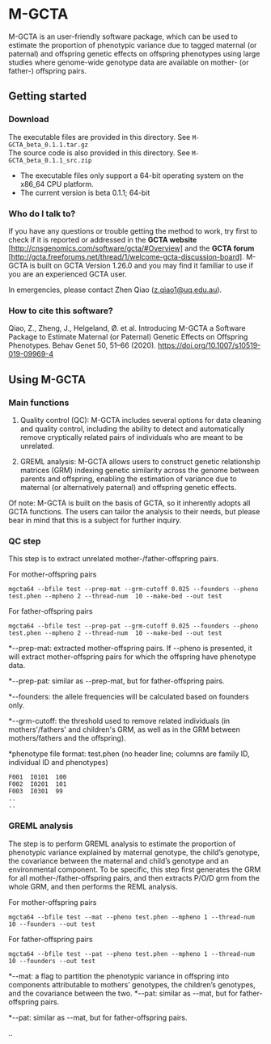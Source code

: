 # M-GCTA #

M-GCTA is an user-friendly software package, which can be used to estimate the proportion of phenotypic variance due to tagged maternal (or paternal) and offspring genetic effects on offspring phenotypes using large studies where genome-wide genotype data are available on mother- (or father-) offspring pairs. 

## Getting started ##

### Download ###
The executable files are provided in this directory. See ```M-GCTA_beta_0.1.1.tar.gz```  
The source code is also provided in this directory. See ```M-GCTA_beta_0.1.1_src.zip```
* The executable files only support a 64-bit operating system on the x86_64 CPU platform.
* The current version is beta 0.1.1; 64-bit

### Who do I talk to? ###
If you have any questions or trouble getting the method to work, try first to check if it is reported or addressed in the **GCTA website** [http://cnsgenomics.com/software/gcta/#Overview] and the **GCTA forum** [http://gcta.freeforums.net/thread/1/welcome-gcta-discussion-board]. M-GCTA is built on GCTA Version 1.26.0 and you may find it familiar to use if you are an experienced GCTA user. 

In emergencies, please contact Zhen Qiao (z.qiao1@uq.edu.au). 

### How to cite this software?
Qiao, Z., Zheng, J., Helgeland, Ø. et al. Introducing M-GCTA a Software Package to Estimate Maternal (or Paternal) Genetic Effects on Offspring Phenotypes. Behav Genet 50, 51–66 (2020). https://doi.org/10.1007/s10519-019-09969-4

## Using M-GCTA ## 

### Main functions ###
1. Quality control (QC): M-GCTA includes several options for data cleaning and quality control, including the ability to detect and automatically remove cryptically related pairs of individuals who are meant to be unrelated. 

2. GREML analysis: M-GCTA allows users to construct genetic relationship matrices (GRM) indexing genetic similarity across the genome between parents and offspring, enabling the estimation of variance due to maternal (or alternatively paternal) and offspring genetic effects. 

Of note: M-GCTA is built on the basis of GCTA, so it inherently adopts all GCTA functions. The users can tailor the analysis to their needs, but please bear in mind that this is a subject for further inquiry. 

### QC step ###
This step is to extract unrelated mother-/father-offspring pairs.

For mother-offspring pairs

`mgcta64 --bfile test --prep-mat --grm-cutoff 0.025 --founders --pheno test.phen --mpheno 2 --thread-num  10 --make-bed --out test`

For father-offspring pairs

`mgcta64 --bfile test --prep-pat --grm-cutoff 0.025 --founders --pheno test.phen --mpheno 2 --thread-num  10 --make-bed --out test`

 *--prep-mat: extracted mother-offspring pairs. If --pheno is presented, it will extract mother-offspring pairs for which the offspring have phenotype data.
 
 *--prep-pat: similar as --prep-mat, but for father-offspring pairs.
 
 *--founders: the allele frequencies will be calculated based on founders only.
 
 *--grm-cutoff: the threshold used to remove related individuals (in mothers'/fathers' and children's GRM, as well as in the GRM between mothers/fathers and the offspring).
 
 *phenotype file format: test.phen (no header line; columns are family ID, individual ID and phenotypes)
```
F001  I0101  100
F002  I0201  101
F003  I0301  99
..
..
```
 
### GREML analysis ###
The step is to perform GREML analysis to estimate the proportion of phenotypic variance explained by maternal genotype, the child’s genotype, the covariance between the maternal and child’s genotype and an environmental component.
To be specific, this step first generates the GRM for all mother-/father-offspring pairs, and then extracts P/O/D grm from the whole GRM, and then performs the REML analysis.

For mother-offspring pairs

`mgcta64 --bfile test --mat --pheno test.phen --mpheno 1 --thread-num  10 --founders --out test`

For father-offspring pairs

`mgcta64 --bfile test --pat --pheno test.phen --mpheno 1 --thread-num  10 --founders --out test`

 *--mat: a flag to partition the phenotypic variance in offspring into components attributable to mothers’ genotypes, the children’s genotypes, and the covariance between the two.
 *--pat: similar as --mat, but for father-offspring pairs.
 
 *--pat: similar as --mat, but for father-offspring pairs.
 
 ..
 
